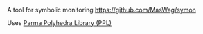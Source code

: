 A tool for symbolic monitoring
https://github.com/MasWag/symon

Uses [Parma Polyhedra Library (PPL)](Libraries/Parma%20Polyhedra%20Library%20(PPL).md)